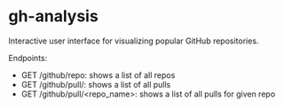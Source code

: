 # gh-analysis

Interactive user interface for visualizing popular GitHub repositories.

Endpoints:
* GET /github/repo: shows a list of all repos
* GET /github/pull/: shows a list of all pulls
* GET /github/pull/<repo_name>: shows a list of all pulls for given repo
